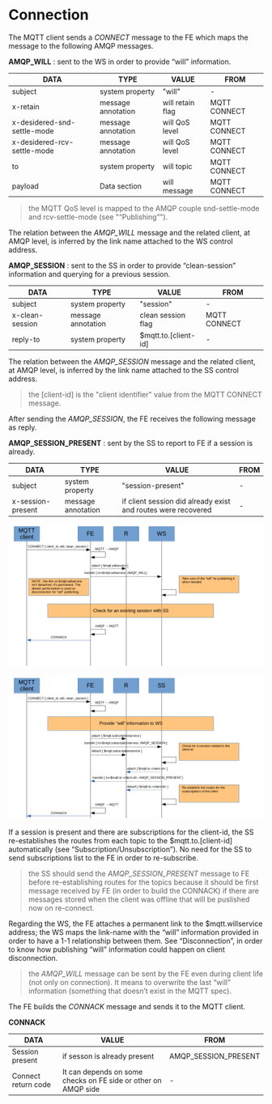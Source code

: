 # Connection

The MQTT client sends a _CONNECT_ message to the FE which maps the message to the following AMQP messages.

**AMQP_WILL** : sent to the WS in order to provide “will” information.

| DATA | TYPE | VALUE | FROM |
| ---- | ---- | ----- | ---- |
| subject | system property | "will" | - |
| x-retain | message annotation | will retain flag | MQTT CONNECT |
| x-desidered-snd-settle-mode | message annotation | will QoS level | MQTT CONNECT |
| x-desidered-rcv-settle-mode | message annotation | will QoS level | MQTT CONNECT |
| to | system property | will topic | MQTT CONNECT |
| payload | Data section | will message | MQTT CONNECT |

> the MQTT QoS level is mapped to the AMQP couple snd-settle-mode and rcv-settle-mode (see "“Publishing”").

The relation between the _AMQP_WILL_ message and the related client, at AMQP level, is inferred by the link name attached to the WS control address.

**AMQP_SESSION** : sent to the SS in order to provide “clean-session” information and querying for a previous session.

| DATA | TYPE | VALUE | FROM |
| ---- | ---- | ----- | ---- |
| subject | system property | "session" | - |
| x-clean-session | message annotation | clean session flag | MQTT CONNECT |
| reply-to | system property | $mqtt.to.[client-id] | - |

The relation between the _AMQP_SESSION_ message and the related client, at AMQP level, is inferred by the link name attached to the SS control address.

> the [client-id] is the "client identifier" value from the MQTT CONNECT message.

After sending the _AMQP_SESSION_, the FE receives the following message as reply.

**AMQP_SESSION_PRESENT** : sent by the SS to report to FE if a session is already.

| DATA | TYPE | VALUE | FROM |
| ---- | ---- | ----- | ---- |
| subject | system property | "session-present" | - |
| x-session-present | message annotation | if client session did already exist and routes were recovered | - |

![Connect Will Service](../images/03_connect_ws.png)

![Connect Subscription Service](../images/04_connect_ss.png)

If a session is present and there are subscriptions for the client-id, the SS re-establishes the routes from each topic to the $mqtt.to.[client-id] automatically (see “Subscription/Unsubscription”). No need for the SS to send subscriptions list to the FE in order to re-subscribe.

> the SS should send the _AMQP_SESSION_PRESENT_ message to FE before re-establishing routes for the topics because it should be first message received by FE (in order to build the CONNACK) if there are messages stored when the client was offline that will be puslished now on re-connect.

Regarding the WS, the FE attaches a permanent link to the $mqtt.willservice address; the WS maps the link-name with the “will” information provided in order to have a 1-1 relationship between them. See “Disconnection”, in order to know how publishing “will” information could happen on client disconnection.

> the _AMQP_WILL_ message can be sent by the FE even during client life (not only on connection). It means to overwrite the last “will” information (something that doesn’t exist in the MQTT spec).

The FE builds the _CONNACK_ message and sends it to the MQTT client.

**CONNACK**

| DATA | VALUE | FROM |
| ---- | ----- | ---- |
| Session present | if sesson is already present | AMQP_SESSION_PRESENT  |
| Connect return code | It can depends on some checks on FE side or other on AMQP side | - |
